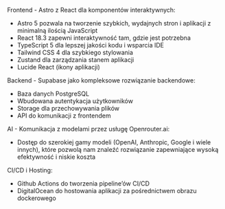 Frontend - Astro z React dla komponentów interaktywnych:

- Astro 5 pozwala na tworzenie szybkich, wydajnych stron i aplikacji z minimalną ilością JavaScript
- React 18.3 zapewni interaktywność tam, gdzie jest potrzebna
- TypeScript 5 dla lepszej jakości kodu i wsparcia IDE
- Tailwind CSS 4 dla szybkiego stylowania
- Zustand dla zarządzania stanem aplikacji
- Lucide React (ikony aplikacji)

Backend - Supabase jako kompleksowe rozwiązanie backendowe:

- Baza danych PostgreSQL
- Wbudowana autentykacja użytkowników
- Storage dla przechowywania plików
- API do komunikacji z frontendem

AI - Komunikacja z modelami przez usługę Openrouter.ai:

- Dostęp do szerokiej gamy modeli (OpenAI, Anthropic, Google i wiele innych), które pozwolą nam znaleźć rozwiązanie zapewniające wysoką efektywność i niskie koszta

CI/CD i Hosting:

- Github Actions do tworzenia pipeline’ów CI/CD
- DigitalOcean do hostowania aplikacji za pośrednictwem obrazu dockerowego
